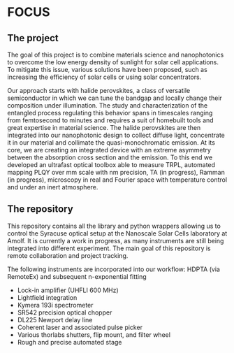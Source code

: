 # FOCUS

## The project
The goal of this project is to combine materials science and nanophotonics to overcome the low energy density of sunlight for solar cell applications. To mitigate this issue, various solutions have been proposed, such as increasing the efficiency of solar cells or using solar concentrators.

Our approach starts with halide perovskites, a class of versatile semiconductor in which we can tune the bandgap and locally change their composition under illumination. The study and characterization of the entangled process regulating this behavior spans in timescales ranging from femtosecond to minutes and requires a suit of homebuilt tools and great expertise in material science. The halide perovskites are then integrated into our nanophotonic design to collect diffuse light, concentrate it in our material and collimate the quasi-monochromatic emission. At its core, we are creating an integrated device with an extreme asymmetry between the absorption cross section and the emission. To this end we developed an ultrafast optical toolbox able to measure TRPL, automated mapping PLQY over mm scale with nm precision, TA (in progress), Ramman (in progress), microscopy in real and Fourier space with temperature control and under an inert atmosphere.  

## The repository
This repository contains all the library and python wrappers allowing us to control the Syracuse optical setup at the Nanoscale Solar Cells laboratory at Amolf. It is currently a work in progress, as many instruments are still being integrated into different experiment. The main goal of this repository is remote collaboration and project tracking.

The following instruments are incorporated into our workflow:
HDPTA (via RemoteEx) and subsequent n-exponential fitting
- Lock-in amplifier (UHFLI 600 MHz)
- Lightfield integration
- Kymera 193i spectrometer 
- SR542 precision optical chopper
- DL225 Newport delay line
- Coherent laser and associated pulse picker 
- Various thorlabs shutters, flip mount, and filter wheel
- Rough and precise automated stage
